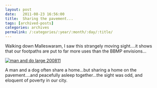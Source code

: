 ```yaml
---
layout: post
date:	2011-08-23 16:56:00
title:  Sharing the pavement...
tags: [archived-posts]
categories: archives
permalink: /:categories/:year/:month/:day/:title/
---
```

Walking down Malleswaram, I saw this strangely moving sight....it shows that our footpaths are put to far more uses than the BBMP envisions...

<a href="http://s1142.photobucket.com/albums/n602/Deepapctrsglr/?action=view&amp;current=IMG_6359.jpg" target="_blank"><img src="http://i1142.photobucket.com/albums/n602/Deepapctrsglr/IMG_6359.jpg" border="0" alt="man and do large 200811"></a>


A man and a dog often share a home...but sharing a home on the pavement....and peacefully asleep together...the sight was odd, and eloquent of poverty in our city.
